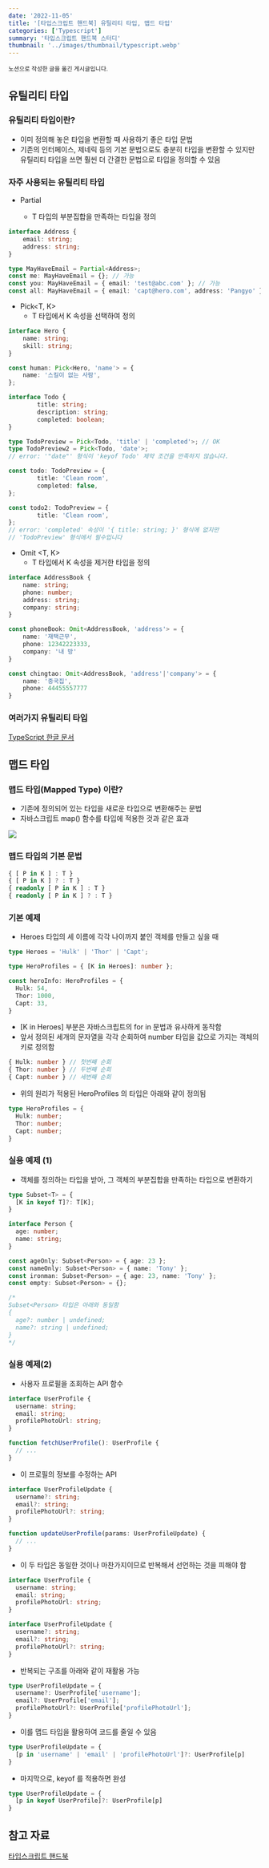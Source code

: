 ```yaml
---
date: '2022-11-05'
title: '[타입스크립트 핸드북] 유틸리티 타입, 맵드 타입'
categories: ['Typescript']
summary: '타입스크립트 핸드북 스터디'
thumbnail: '../images/thumbnail/typescript.webp'
---
```


<small>노션으로 작성한 글을 옮긴 게시글입니다.</small>

## 유틸리티 타입

### 유틸리티 타입이란?

- 이미 정의해 놓은 타입을 변환할 때 사용하기 좋은 타입 문법
- 기존의 인터페이스, 제네릭 등의 기본 문법으로도 충분히 타입을 변환할 수 있지만
유틸리티 타입을 쓰면 훨씬 더 간결한 문법으로 타입을 정의할 수 있음

### 자주 사용되는 유틸리티 타입

- Partial<T>
	- T 타입의 부분집합을 만족하는 타입을 정의

```ts
interface Address {
	email: string;
	address: string;
}

type MayHaveEmail = Partial<Address>;
const me: MayHaveEmail = {}; // 가능
const you: MayHaveEmail = { email: 'test@abc.com' }; // 가능
const all: MayHaveEmail = { email: 'capt@hero.com', address: 'Pangyo' }; // 가능
```
        
- Pick<T, K>
	- T 타입에서 K 속성을 선택하여 정의

```ts
interface Hero {
	name: string;
	skill: string;
}

const human: Pick<Hero, 'name'> = {
	name: '스킬이 없는 사람',
};
```

```ts
interface Todo {
		title: string;
		description: string;
		completed: boolean;
}

type TodoPreview = Pick<Todo, 'title' | 'completed'>; // OK
type TodoPreview2 = Pick<Todo, 'date'>;
// error: '"date"' 형식이 'keyof Todo' 제약 조건을 만족하지 않습니다.

const todo: TodoPreview = {
		title: 'Clean room',
		completed: false,
};

const todo2: TodoPreview = {
		title: 'Clean room',
};
// error: 'completed' 속성이 '{ title: string; }' 형식에 없지만
// 'TodoPreview' 형식에서 필수입니다
```


- Omit <T, K>
	- T 타입에서 K 속성을 제거한 타입을 정의

```ts
interface AddressBook {
	name: string;
	phone: number;
	address: string;
	company: string;
}

const phoneBook: Omit<AddressBook, 'address'> = {
	name: '재택근무',
	phone: 12342223333,
	company: '내 방'
}

const chingtao: Omit<AddressBook, 'address'|'company'> = {
	name: '중국집',
	phone: 44455557777
}
```


### 여러가지 유틸리티 타입

[TypeScript 한글 문서](https://typescript-kr.github.io/pages/utility-types.html)

## 맵드 타입

### 맵드 타입(Mapped Type) 이란?

- 기존에 정의되어 있는 타입을 새로운 타입으로 변환해주는 문법
- 자바스크립트 map() 함수를 타입에 적용한 것과 같은 효과

![](../images/content/2023-04-24-13-18-45.webp)

### 맵드 타입의 기본 문법

```ts
{ [ P in K ] : T }
{ [ P in K ] ? : T }
{ readonly [ P in K ] : T }
{ readonly [ P in K ] ? : T }
```

### 기본 예제

- Heroes 타입의 세 이름에 각각 나이까지 붙인 객체를 만들고 싶을 때

```ts
type Heroes = 'Hulk' | 'Thor' | 'Capt';

type HeroProfiles = { [K in Heroes]: number };

const heroInfo: HeroProfiles = {
  Hulk: 54,
  Thor: 1000,
  Capt: 33,
}
```

- [K in Heroes] 부분은 자바스크립트의 for in 문법과 유사하게 동작함
- 앞서 정의된 세개의 문자열을 각각 순회하여 number 타입을 값으로 가지는 객체의 키로 정의함

```ts
{ Hulk: number } // 첫번째 순회
{ Thor: number } // 두번째 순회
{ Capt: number } // 세번째 순회
```

- 위의 원리가 적용된 HeroProfiles 의 타입은 아래와 같이 정의됨

```ts
type HeroProfiles = {
  Hulk: number;
  Thor: number;
  Capt: number;
}
```

### 실용 예제 (1)

- 객체를 정의하는 타입을 받아, 그 객체의 부분집합을 만족하는 타입으로 변환하기

```ts
type Subset<T> = {
  [K in keyof T]?: T[K];
}

interface Person {
  age: number;
  name: string;
}

const ageOnly: Subset<Person> = { age: 23 };
const nameOnly: Subset<Person> = { name: 'Tony' };
const ironman: Subset<Person> = { age: 23, name: 'Tony' };
const empty: Subset<Person> = {};

/*
Subset<Person> 타입은 아래와 동일함
{
  age?: number | undefined;
  name?: string | undefined;
}
*/
```

### 실용 예제(2)

- 사용자 프로필을 조회하는 API 함수

```ts
interface UserProfile {
  username: string;
  email: string;
  profilePhotoUrl: string;
}

function fetchUserProfile(): UserProfile {
  // ...
}
```

- 이 프로필의 정보를 수정하는 API

```ts
interface UserProfileUpdate {
  username?: string;
  email?: string;
  profilePhotoUrl?: string;
}

function updateUserProfile(params: UserProfileUpdate) {
  // ...
}
```

- 이 두 타입은 동일한 것이나 마찬가지이므로 반복해서 선언하는 것을 피해야 함

```ts
interface UserProfile {
  username: string;
  email: string;
  profilePhotoUrl: string;
}

interface UserProfileUpdate {
  username?: string;
  email?: string;
  profilePhotoUrl?: string;
}
```

- 반복되는 구조를 아래와 같이 재활용 가능

```ts
type UserProfileUpdate = {
  username?: UserProfile['username'];
  email?: UserProfile['email'];
  profilePhotoUrl?: UserProfile['profilePhotoUrl'];
}
```

- 이를 맵드 타입을 활용하여 코드를 줄일 수 있음

```ts
type UserProfileUpdate = {
  [p in 'username' | 'email' | 'profilePhotoUrl']?: UserProfile[p]
}
```

- 마지막으로, keyof 를 적용하면 완성

```ts
type UserProfileUpdate = {
  [p in keyof UserProfile]?: UserProfile[p]
}
```

## 참고 자료

[타입스크립트 핸드북](https://joshua1988.github.io/ts/intro.html)